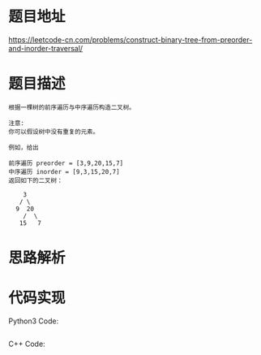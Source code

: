 # **题目地址**
https://leetcode-cn.com/problems/construct-binary-tree-from-preorder-and-inorder-traversal/
# **题目描述**
```
根据一棵树的前序遍历与中序遍历构造二叉树。

注意:
你可以假设树中没有重复的元素。

例如，给出

前序遍历 preorder = [3,9,20,15,7]
中序遍历 inorder = [9,3,15,20,7]
返回如下的二叉树：

    3
   / \
  9  20
    /  \
   15   7
```
# **思路解析**
# **代码实现**
Python3 Code:
```

```
C++ Code:
```

```
